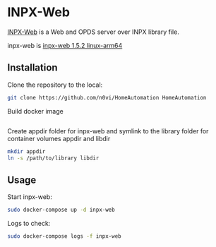 # INPX-Web

[INPX-Web](https://github.com/bookpauk/inpx-web) is a Web and OPDS server over INPX library file.

inpx-web is [inpx-web 1.5.2 linux-arm64](https://github.com/bookpauk/inpx-web/releases/download/1.5.2/inpx-web-1.5.2-linux-arm64.zip)


## Installation

Clone the repository to the local:
```bash
git clone https://github.com/n0vi/HomeAutomation HomeAutomation
```

Build docker image
```bash docker build -t inpx-web:latest .
```

Create appdir folder for inpx-web and symlink to the library folder for container volumes appdir and libdir 
```bash
mkdir appdir
ln -s /path/to/library libdir  
```

## Usage

Start inpx-web:
```bash
sudo docker-compose up -d inpx-web
```

Logs to check:

```bash
sudo docker-compose logs -f inpx-web
```

